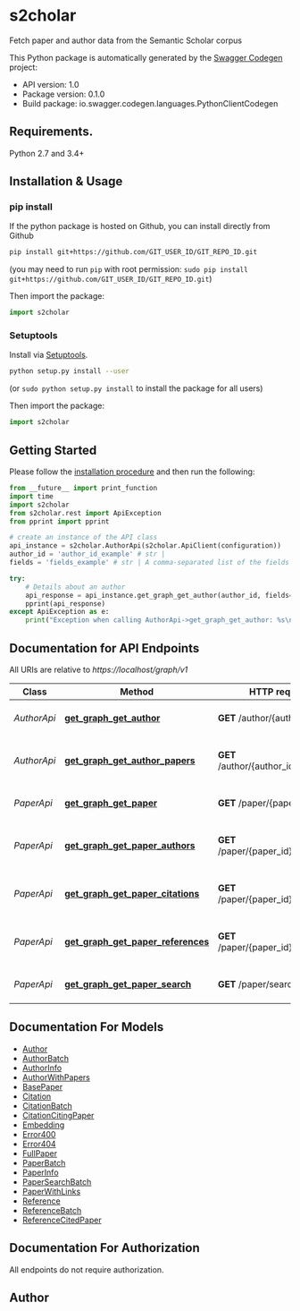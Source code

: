 # s2cholar
Fetch paper and author data from the Semantic Scholar corpus

This Python package is automatically generated by the [Swagger Codegen](https://github.com/swagger-api/swagger-codegen) project:

- API version: 1.0
- Package version: 0.1.0
- Build package: io.swagger.codegen.languages.PythonClientCodegen

## Requirements.

Python 2.7 and 3.4+

## Installation & Usage
### pip install

If the python package is hosted on Github, you can install directly from Github

```sh
pip install git+https://github.com/GIT_USER_ID/GIT_REPO_ID.git
```
(you may need to run `pip` with root permission: `sudo pip install git+https://github.com/GIT_USER_ID/GIT_REPO_ID.git`)

Then import the package:
```python
import s2cholar 
```

### Setuptools

Install via [Setuptools](http://pypi.python.org/pypi/setuptools).

```sh
python setup.py install --user
```
(or `sudo python setup.py install` to install the package for all users)

Then import the package:
```python
import s2cholar
```

## Getting Started

Please follow the [installation procedure](#installation--usage) and then run the following:

```python
from __future__ import print_function
import time
import s2cholar
from s2cholar.rest import ApiException
from pprint import pprint

# create an instance of the API class
api_instance = s2cholar.AuthorApi(s2cholar.ApiClient(configuration))
author_id = 'author_id_example' # str | 
fields = 'fields_example' # str | A comma-separated list of the fields to be returned.<br><br> The following case-sensitive author fields are recognized: <ul>     <li><code>authorId</code> - Always included</li>     <li><code>externalIds</code></li>     <li><code>url</code></li>     <li><code>name</code> - Included if no fields are specified</li>     <li><code>aliases</code></li>     <li><code>affiliations</code></li>     <li><code>homepage</code></li>     <li><code>papers</code></li>         <ul>             <li><code>paperId</code> - Always included</li>             <li><code>externalIds</code></li>             <li><code>url</code></li>             <li><code>title</code> - Included if no fields are specified</li>             <li><code>abstract</code></li>             <li><code>venue</code></li>             <li><code>year</code></li>             <li><code>referenceCount</code></li>             <li><code>citationCount</code></li>             <li><code>influentialCitationCount</code></li>             <li><code>isOpenAccess</code></li>             <li><code>fieldsOfStudy</code></li>             <li><code>authors</code>- Will include: <code>authorId</code> & <code>name</code></li>             <li>To get more detailed information about an author's papers, use the <code>/author/{author_id}/papers</code> endpoint</li>         </ul> </ul> <br><br> Examples: <ul>     <li><code>https://api.semanticscholar.org/graph/v1/author/1741101</code></li>     <ul>         <li>Returns the author's always included field of authorId plus the name.</li>     </ul>     <li><code>https://api.semanticscholar.org/graph/v1/author/1741101?fields=aliases,papers</code></li>     <ul>         <li>Returns the author's authorId, aliases, and list of papers.  </li>         <li>Each paper has its paperId plus its title.</li>     </ul>     <li><code>https://api.semanticscholar.org/graph/v1/author/1741101?fields=url,papers.abstract,papers.authors</code></li>     <ul>         <li>Returns the author's authorId, url, and list of papers.  </li>         <li>Each paper has its paperId, abstract, and list of authors.</li>         <li>In that list of authors, each author has their authorId and name.</li>     </ul> </ul> (optional)

try:
    # Details about an author
    api_response = api_instance.get_graph_get_author(author_id, fields=fields)
    pprint(api_response)
except ApiException as e:
    print("Exception when calling AuthorApi->get_graph_get_author: %s\n" % e)

```

## Documentation for API Endpoints

All URIs are relative to *https://localhost/graph/v1*

Class | Method | HTTP request | Description
------------ | ------------- | ------------- | -------------
*AuthorApi* | [**get_graph_get_author**](docs/AuthorApi.md#get_graph_get_author) | **GET** /author/{author_id} | Details about an author
*AuthorApi* | [**get_graph_get_author_papers**](docs/AuthorApi.md#get_graph_get_author_papers) | **GET** /author/{author_id}/papers | Details about an author&#39;s papers
*PaperApi* | [**get_graph_get_paper**](docs/PaperApi.md#get_graph_get_paper) | **GET** /paper/{paper_id} | Details about a paper
*PaperApi* | [**get_graph_get_paper_authors**](docs/PaperApi.md#get_graph_get_paper_authors) | **GET** /paper/{paper_id}/authors | Details about a paper&#39;s authors
*PaperApi* | [**get_graph_get_paper_citations**](docs/PaperApi.md#get_graph_get_paper_citations) | **GET** /paper/{paper_id}/citations | Details about a paper&#39;s citations
*PaperApi* | [**get_graph_get_paper_references**](docs/PaperApi.md#get_graph_get_paper_references) | **GET** /paper/{paper_id}/references | Details about a paper&#39;s references
*PaperApi* | [**get_graph_get_paper_search**](docs/PaperApi.md#get_graph_get_paper_search) | **GET** /paper/search | Search for papers by keyword


## Documentation For Models

 - [Author](docs/Author.md)
 - [AuthorBatch](docs/AuthorBatch.md)
 - [AuthorInfo](docs/AuthorInfo.md)
 - [AuthorWithPapers](docs/AuthorWithPapers.md)
 - [BasePaper](docs/BasePaper.md)
 - [Citation](docs/Citation.md)
 - [CitationBatch](docs/CitationBatch.md)
 - [CitationCitingPaper](docs/CitationCitingPaper.md)
 - [Embedding](docs/Embedding.md)
 - [Error400](docs/Error400.md)
 - [Error404](docs/Error404.md)
 - [FullPaper](docs/FullPaper.md)
 - [PaperBatch](docs/PaperBatch.md)
 - [PaperInfo](docs/PaperInfo.md)
 - [PaperSearchBatch](docs/PaperSearchBatch.md)
 - [PaperWithLinks](docs/PaperWithLinks.md)
 - [Reference](docs/Reference.md)
 - [ReferenceBatch](docs/ReferenceBatch.md)
 - [ReferenceCitedPaper](docs/ReferenceCitedPaper.md)


## Documentation For Authorization

 All endpoints do not require authorization.


## Author



